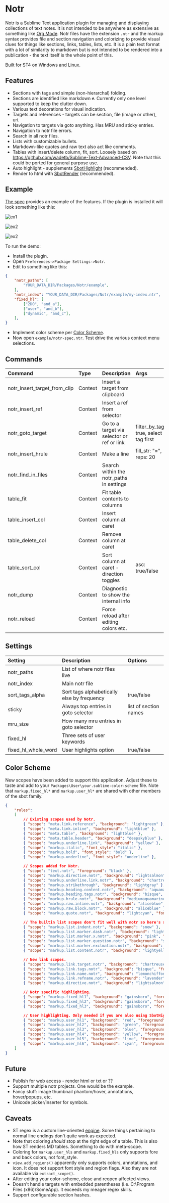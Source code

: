 # Notr

Notr is a Sublime Text application plugin for managing and displaying collections of text notes. It is not intended to
be anywhere as extensive as something like [Org Mode](https://orgmode.org/). Notr files have the extension `.ntr`
and the markup syntax provides file and section navigation and colorizing to provide visual clues for things like
sections, links, tables, lists, etc.
It is a plain text format with a lot of similarity to markdown but is not intended to be rendered into a
publication - the text itself is the whole point of this.

Built for ST4 on Windows and Linux.

## Features

- Sections with tags and simple (non-hierarchal) folding.
- Sections are identified like markdown `#`. Currently only one level supported to keep the clutter down.
- Various text decorations for visual indication.
- Targets and references - targets can be section, file (image or other), uri.
- Navigation to targets via goto anything. Has MRU and sticky entries.
- Navigation to notr file errors.
- Search in all notr files.
- Lists with customizable bullets.
- Markdown-like quotes and raw text also act like comments.
- Tables with insert/delete column, fit, sort. Loosely based on https://github.com/wadetb/Sublime-Text-Advanced-CSV.
  Note that this could be ported for general purpose use.
- Auto highlight - supplements [SbotHighlight](https://github.com/cepthomas/SbotHighlight) (recommended).
- Render to html with [SbotRender](https://github.com/cepthomas/SbotRender) (recommended).

## Example

[The spec](example/notr-spec.ntr) provides an example of the features. If the plugin is installed it will look
something like this:

![ex1](example/ex1.jpg)

![ex2](example/ex2.jpg)

![ex2](example/ex3.jpg)

To run the demo:

- Install the plugin.
- Open `Preferences->Package Settings->Notr`.
- Edit to something like this:
``` json
{
    "notr_paths": [
        "YOUR_DATA_DIR/Packages/Notr/example",
    ],
    "notr_index": "YOUR_DATA_DIR/Packages/Notr/example/my-index.ntr",
    "fixed_hl": [
        ["2DO", "and_a"],
        ["user", "and_b"],
        ["dynamic", "and_c"],
    ],
}
```
- Implement color scheme per [Color Scheme](#color-scheme).
- Now open `example/notr-spec.ntr`. Test drive the various context menu selections.


## Commands

| Command                      | Type     | Description                                     | Args                                  |
| :--------                    | :-----   | :-------                                        | :--------                             |
| notr_insert_target_from_clip | Context  | Insert a target from clipboard                  |                                       |
| notr_insert_ref              | Context  | Insert a ref from selector                      |                                       |
| notr_goto_target             | Context  | Go to a target via selector or ref or link      | filter_by_tag: true, select tag first |
| notr_insert_hrule            | Context  | Make a line                                     | fill_str: "=", reps: 20               |
| notr_find_in_files           | Context  | Search within the notr_paths in settings        |                                       |
| table_fit                    | Context  | Fit table contents to columns                   |                                       |
| table_insert_col             | Context  | Insert column at caret                          |                                       |
| table_delete_col             | Context  | Remove column at caret                          |                                       |
| table_sort_col               | Context  | Sort column at caret - direction toggles        | asc: true/false                       |
| notr_dump                    | Context  | Diagnostic to show the internal info            |                                       |
| notr_reload                  | Context  | Force reload after editing colors etc.          |                                       |

## Settings

| Setting             | Description                                | Options                    |
| :--------           | :-------                                   | :------                    |
| notr_paths          | List of where notr files live              |                            |
| notr_index          | Main notr file                             |                            |
| sort_tags_alpha     | Sort tags alphabetically else by frequency | true/false                 |
| sticky              | Always top entries in goto selector        | list of section names      |
| mru_size            | How many mru entries in goto selector      |                            |
| fixed_hl            | Three sets of user keywords                |                            |
| fixed_hl_whole_word | User highlights option                     | true/false                 |


## Color Scheme

New scopes have been added to support this application. Adjust these to taste and add
to your `Packages\User\your.sublime-color-scheme` file. Note that `markup.fixed_hl*`
and `markup.user_hl*` are shared with other members of the sbot family.

``` json
{
    "rules":
    [
        // Existing scopes used by Notr.
        { "scope": "meta.link.reference", "background": "lightgreen" },
        { "scope": "meta.link.inline", "background": "lightblue" },
        { "scope": "meta.table", "background": "lightblue" },
        { "scope": "meta.table.header", "background": "deepskyblue" },
        { "scope": "markup.underline.link", "background": "yellow" },
        { "scope": "markup.italic", "font_style": "italic" },
        { "scope": "markup.bold", "font_style": "bold" },
        { "scope": "markup.underline", "font_style": "underline" },

        // Scopes added for Notr.
        { "scope": "text.notr", "foreground": "black" },
        { "scope": "markup.directive.notr", "background": "lightsalmon" },
        { "scope": "markup.underline.link.notr", "background": "chartreuse" },
        { "scope": "markup.strikethrough", "background": "lightgray" },
        { "scope": "markup.heading.content.notr", "background": "aquamarine", "font_style": "bold" },
        { "scope": "markup.heading.tags.notr", "background": "bisque", "font_style": "italic" },
        { "scope": "markup.hrule.notr", "background": "mediumaquamarine" },
        { "scope": "markup.raw.inline.notr", "background": "aliceblue" },
        { "scope": "markup.raw.block.notr", "background": "aliceblue" },
        { "scope": "markup.quote.notr", "background": "lightcyan", "font_style": "italic" },

        // The builtin list scopes don't fit well with notr so here's some new ones.
        { "scope": "markup.list.indent.notr", "background": "snow" },
        { "scope": "markup.list.marker.dash.notr", "background": "lightskyblue", "font_style": "bold" },
        { "scope": "markup.list.marker.x.notr", "background": "pink", "font_style": "bold" },
        { "scope": "markup.list.marker.question.notr", "background": "springgreen", "font_style": "bold" },
        { "scope": "markup.list.marker.exclmation.notr", "background": "hotpink", "font_style": "bold" },
        { "scope": "markup.list.content.notr", "background": "lightyellow" },

        // New link scopes.
        { "scope": "markup.link.target.notr", "background": "chartreuse" },
        { "scope": "markup.link.tags.notr", "background": "bisque", "font_style": "italic" },
        { "scope": "markup.link.name.notr", "background": "lemonchiffon", "font_style": "italic" },
        { "scope": "markup.link.refname.notr", "background": "lavender", "font_style": "bold" },
        { "scope": "markup.directive.notr", "background": "lightsalmon" },

        // Notr specific highlighting.
        { "scope": "markup.fixed_hl1", "background": "gainsboro", "foreground": "red" },
        { "scope": "markup.fixed_hl2", "background": "gainsboro", "foreground": "green" },
        { "scope": "markup.fixed_hl3", "background": "gainsboro", "foreground": "blue" },

        // User highlighting. Only needed if you are also using SbotHighlight.
        { "scope": "markup.user_hl1", "background": "red", "foreground": "white" },
        { "scope": "markup.user_hl2", "background": "green", "foreground": "white" },
        { "scope": "markup.user_hl3", "background": "blue", "foreground": "white" },
        { "scope": "markup.user_hl4", "background": "yellow", "foreground": "black" },
        { "scope": "markup.user_hl5", "background": "lime", "foreground": "black" },
        { "scope": "markup.user_hl6", "background": "cyan", "foreground": "black" },
    ]
}
```

## Future

- Publish for web access - render html or txt or ??
- Support multiple notr projects. One would be the example.
- Fancy stuff: image thumbnail phantom/hover, annotations, hover/popups, etc.
- Unicode picker/inserter for symbols.

## Caveats

- ST regex is a custom line-oriented [engine](https://www.sublimetext.com/docs/syntax.html). Some things pertaining to normal line endings don't quite work as expected.
- Note that coloring *should* stop at the right edge of a table. This is also how ST renders MD tables. Something to do with meta-scope.
- Coloring for `markup.user_hls` and `markup.fixed_hls` only supports fore and back colors, not font_style.
- `view.add_regions()` apparently only supports colors, annotations, and icon. It does not support font style and region flags.   Also they are not available via `extract_scope()`.
- After editing your color-scheme, close and reopen affected views.
- Doesn't handle targets with embedded parentheses (i.e. C:\Program Files (x86)\SomeApp). It exceeds my meager regex skills.
- Support configurable section hashes.
